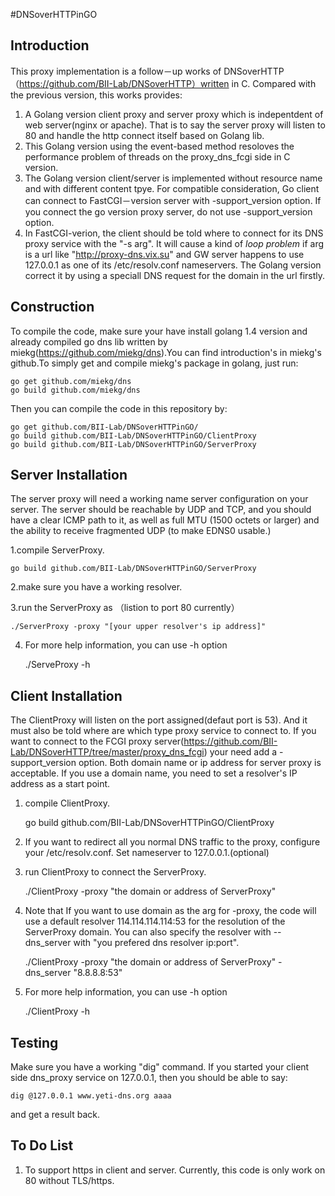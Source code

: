 #DNSoverHTTPinGO

Introduction
------------
This proxy implementation is a follow－up works of DNSoverHTTP（https://github.com/BII-Lab/DNSoverHTTP）written in C. Compared with the previous version, this works provides:

1. A Golang version client proxy and server proxy which is indepentdent of web server(nginx or apache). That is to say the server proxy will listen to 80 and handle the http connect itself based on Golang lib.
2. This Golang version using the event-based method resoloves the performance problem of threads on the proxy_dns_fcgi side in C version.
3. The Golang version client/server is implemented without resource name and with different content tpye. For compatible consideration, Go client can connect to FastCGI－version server with -support_version option. If you connect the go version proxy server, do not use -support_version option.
4. In FastCGI-verion, the client should be told where to connect for its DNS proxy service with the "-s arg". It will cause a kind of *loop problem* if arg is a url like "http://proxy-dns.vix.su" and GW server happens to  use 127.0.0.1 as one of its /etc/resolv.conf nameservers. The Golang version correct it by using a speciall DNS request for the domain in the url firstly.

Construction
------------

To compile the code, make sure your have install golang 1.4 version and  already compiled go dns lib written by miekg(https://github.com/miekg/dns).You can find introduction's in miekg's github.To simply get and compile miekg's package in golang, just run:

	go get github.com/miekg/dns
	go build github.com/miekg/dns

Then you can compile the code in this repository by:

	go get github.com/BII-Lab/DNSoverHTTPinGO/
	go build github.com/BII-Lab/DNSoverHTTPinGO/ClientProxy
	go build github.com/BII-Lab/DNSoverHTTPinGO/ServerProxy

Server Installation
-------------------

The server proxy will need a working name server configuration on your server. The server should be reachable by UDP and TCP, and you should have a clear ICMP path to it, as well as full MTU (1500 octets or larger) and the ability to receive fragmented UDP (to make EDNS0 usable.)

1.compile ServerProxy.
	
	go build github.com/BII-Lab/DNSoverHTTPinGO/ServerProxy
	
2.make sure you have a working resolver.

3.run the ServerProxy as （listion to port 80 currently） 
	
	./ServerProxy -proxy "[your upper resolver's ip address]"
4. For more help information, you can use -h option
	
	./ServeProxy -h

Client Installation
-------------------

The ClientProxy will listen on the port assigned(defaut port is 53). And it must also be told where are which type proxy service to connect to. If you want to connect to the FCGI proxy server(https://github.com/BII-Lab/DNSoverHTTP/tree/master/proxy_dns_fcgi) your need add a -support_version option. Both domain name or ip address for server proxy is acceptable. If you use a domain name, you need to set a resolver's IP address as a start point.

1. compile ClientProxy.
	
	go build github.com/BII-Lab/DNSoverHTTPinGO/ClientProxy
	
2. If you want to redirect all you normal DNS traffic to the proxy, configure your /etc/resolv.conf. Set nameserver to 127.0.0.1.(optional)

3. run ClientProxy to connect the ServerProxy. 
	
	./ClientProxy -proxy "the domain or address of ServerProxy"

4. Note that If you want to use domain as the arg for -proxy, the code will use a default resolver 114.114.114.114:53 for the resolution of the ServerProxy domain. You can also specify the resolver with --dns_server with "you prefered dns resolver ip:port".

	./ClientProxy -proxy "the domain or address of ServerProxy" -dns_server "8.8.8.8:53"
	
5. For more help information, you can use -h option
	
	./ClientProxy -h

Testing
-------

Make sure you have a working "dig" command. If you started your client side dns_proxy service on 127.0.0.1, then you should be able to say:

	dig @127.0.0.1 www.yeti-dns.org aaaa

and get a result back.

To Do List
-----------
1. To support https in client and server. Currently, this code is only work on 80 without TLS/https. 
